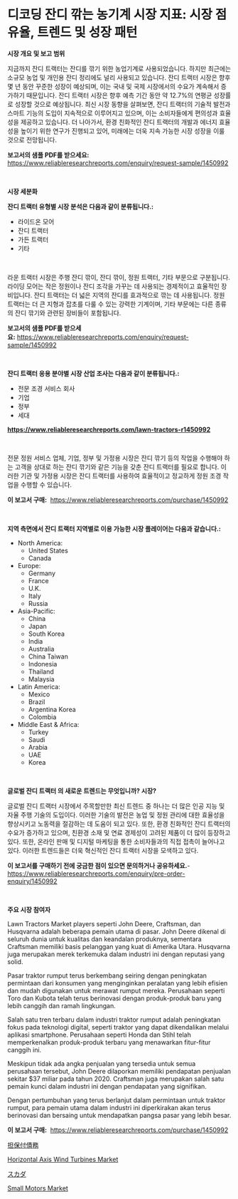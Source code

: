 <p><h1>디코딩 잔디 깎는 농기계 시장 지표: 시장 점유율, 트렌드 및 성장 패턴</h1></p><p><strong>시장 개요 및 보고 범위</strong></p>
<p><p>지금까지 잔디 트랙터는 잔디를 깎기 위한 농업기계로 사용되었습니다. 하지만 최근에는 소규모 농업 및 개인용 잔디 정리에도 널리 사용되고 있습니다. 잔디 트랙터 시장은 향후 몇 년 동안 꾸준한 성장이 예상되며, 이는 국내 및 국제 시장에서의 수요가 계속해서 증가하기 때문입니다. 잔디 트랙터 시장은 향후 예측 기간 동안 약 12.7%의 연평균 성장률로 성장할 것으로 예상됩니다. 최신 시장 동향을 살펴보면, 잔디 트랙터의 기술적 발전과 스마트 기능의 도입이 지속적으로 이루어지고 있으며, 이는 소비자들에게 편의성과 효율성을 제공하고 있습니다. 더 나아가서, 환경 친화적인 잔디 트랙터의 개발과 에너지 효율성을 높이기 위한 연구가 진행되고 있어, 미래에는 더욱 지속 가능한 시장 성장을 이룰 것으로 전망됩니다.</p></p>
<p><strong>보고서의 샘플 PDF를 받으세요:</strong> <a href="https://www.reliableresearchreports.com/enquiry/request-sample/1450992">https://www.reliableresearchreports.com/enquiry/request-sample/1450992</a></p>
<p>&nbsp;</p>
<p><strong>시장 세분화</strong></p>
<p><strong>잔디 트랙터 유형별 시장 분석은 다음과 같이 분류됩니다.:</strong></p>
<p><ul><li>라이드온 모어</li><li>잔디 트랙터</li><li>가든 트랙터</li><li>기타</li></ul></p>
<p>&nbsp;</p>
<p><p>라운 트랙터 시장은 주행 잔디 깎이, 잔디 깎이, 정원 트랙터, 기타 부문으로 구분됩니다. 라이딩 모어는 작은 정원이나 잔디 조각을 가꾸는 데 사용되는 경제적이고 효율적인 장비입니다. 잔디 트랙터는 더 넓은 지역의 잔디를 효과적으로 깎는 데 사용됩니다. 정원 트랙터는 더 큰 지형과 잡초를 다룰 수 있는 강력한 기계이며, 기타 부문에는 다른 종류의 잔디 깎기와 관련된 장비들이 포함됩니다.</p></p>
<p><strong>보고서의 샘플 PDF를 받으세요:</strong>&nbsp;<a href="https://www.reliableresearchreports.com/enquiry/request-sample/1450992">https://www.reliableresearchreports.com/enquiry/request-sample/1450992</a></p>
<p>&nbsp;</p>
<p><strong> 잔디 트랙터 응용 분야별 시장 산업 조사는 다음과 같이 분류됩니다.:</strong></p>
<p><ul><li>전문 조경 서비스 회사</li><li>기업</li><li>정부</li><li>세대</li></ul></p>
<p><strong><a href="https://www.reliableresearchreports.com/lawn-tractors-r1450992">https://www.reliableresearchreports.com/lawn-tractors-r1450992</a></strong></p>
<p>&nbsp;</p>
<p><p>전문 정원 서비스 업체, 기업, 정부 및 가정용 시장은 잔디 깎기 등의 작업을 수행해야 하는 고객을 상대로 하는 잔디 깎기와 같은 기능을 갖춘 잔디 트랙터를 필요로 합니다. 이러한 기관 및 가정용 시장은 잔디 트랙터를 사용하여 효율적이고 정교하게 정원 조경 작업을 수행할 수 있습니다.</p></p>
<p><strong>이 보고서 구매:</strong>&nbsp; <a href="https://www.reliableresearchreports.com/purchase/1450992">https://www.reliableresearchreports.com/purchase/1450992</a></p>
<p>&nbsp;</p>
<p><strong>지역 측면에서 잔디 트랙터 지역별로 이용 가능한 시장 플레이어는 다음과 같습니다.:</strong></p>
<p><ul>
    <li>
        North America:
        <ul>
            <li>United States</li>
            <li>Canada</li>
        </ul>
    </li>
    <li>
        Europe:
        <ul>
            <li>Germany</li>
            <li>France</li>
            <li>U.K.</li>
            <li>Italy</li>
            <li>Russia</li>
        </ul>
    </li>
    <li>
        Asia-Pacific:
        <ul>
            <li>China</li>
            <li>Japan</li>
            <li>South Korea</li>
            <li>India</li>
            <li>Australia</li>
            <li>China Taiwan</li>
            <li>Indonesia</li>
            <li>Thailand</li>
            <li>Malaysia</li>
        </ul>
    </li>
    <li>
        Latin America:
        <ul>
            <li>Mexico</li>
            <li>Brazil</li>
            <li>Argentina Korea</li>
            <li>Colombia</li>
        </ul>
    </li>
    <li>
        Middle East & Africa:
        <ul>
            <li>Turkey</li>
            <li>Saudi</li>
            <li>Arabia</li>
            <li>UAE</li>
            <li>Korea</li>
        </ul>
    </li>
    </ul></p>
<p>&nbsp;</p>
<p><strong>글로벌 잔디 트랙터 의 새로운 트렌드는 무엇입니까? 시장?</strong></p>
<p><p>글로벌 잔디 트랙터 시장에서 주목할만한 최신 트렌드 중 하나는 더 많은 인공 지능 및 자율 주행 기술의 도입이다. 이러한 기술의 발전은 농업 및 정원 관리에 대한 효율성을 향상시키고 노동력을 절감하는 데 도움이 되고 있다. 또한, 환경 친화적인 잔디 트랙터의 수요가 증가하고 있으며, 친환경 소재 및 연료 경제성이 고려된 제품이 더 많이 등장하고 있다. 또한, 온라인 판매 및 디지털 마케팅을 통한 소비자들과의 직접 접촉이 늘어나고 있다. 이러한 트렌드들은 더욱 혁신적인 잔디 트랙터 시장을 모색하고 있다.</p></p>
<p><strong>이 보고서를 구매하기 전에 궁금한 점이 있으면 문의하거나 공유하세요.</strong>- <a href="https://www.reliableresearchreports.com/enquiry/pre-order-enquiry/1450992">https://www.reliableresearchreports.com/enquiry/pre-order-enquiry/1450992</a></p>
<p>&nbsp;</p>
<p><strong>주요 시장 참여자</strong></p>
<p><p>Lawn Tractors Market players seperti John Deere, Craftsman, dan Husqvarna adalah beberapa pemain utama di pasar. John Deere dikenal di seluruh dunia untuk kualitas dan keandalan produknya, sementara Craftsman memiliki basis pelanggan yang kuat di Amerika Utara. Husqvarna juga merupakan merek terkemuka dalam industri ini dengan reputasi yang solid.</p><p>Pasar traktor rumput terus berkembang seiring dengan peningkatan permintaan dari konsumen yang menginginkan peralatan yang lebih efisien dan mudah digunakan untuk merawat rumput mereka. Perusahaan seperti Toro dan Kubota telah terus berinovasi dengan produk-produk baru yang lebih canggih dan ramah lingkungan.</p><p>Salah satu tren terbaru dalam industri traktor rumput adalah peningkatan fokus pada teknologi digital, seperti traktor yang dapat dikendalikan melalui aplikasi smartphone. Perusahaan seperti Honda dan Stihl telah memperkenalkan produk-produk terbaru yang menawarkan fitur-fitur canggih ini.</p><p>Meskipun tidak ada angka penjualan yang tersedia untuk semua perusahaan tersebut, John Deere dilaporkan memiliki pendapatan penjualan sekitar $37 miliar pada tahun 2020. Craftsman juga merupakan salah satu pemain kunci dalam industri ini dengan pendapatan yang signifikan.</p><p>Dengan pertumbuhan yang terus berlanjut dalam permintaan untuk traktor rumput, para pemain utama dalam industri ini diperkirakan akan terus berinovasi dan bersaing untuk mendapatkan pangsa pasar yang lebih besar.</p></p>
<p><strong>이 보고서 구매:</strong>&nbsp;&nbsp;<a href="https://www.reliableresearchreports.com/purchase/1450992">https://www.reliableresearchreports.com/purchase/1450992</a></p>
<p><p><a href="https://medium.com/@krishnajlhre/%E6%8B%85%E4%BF%9D%E5%82%B5%E5%8B%99%E8%A8%BC%E5%88%B8%E5%B8%82%E5%A0%B4%E3%81%AE%E8%A6%8F%E6%A8%A1%E3%81%A8%E5%B8%82%E5%A0%B4%E5%8B%95%E5%90%91-%E5%AE%8C%E5%85%A8%E3%81%AA%E7%94%A3%E6%A5%AD%E6%A6%82%E8%A6%81-2024%E5%B9%B4%E3%81%8B%E3%82%892031%E5%B9%B4%E3%81%BE%E3%81%A7-e700283ffa37">担保付債務</a></p><p><a href="https://github.com/nancykennedykellievqfqt2/Market-Research-Report-List-2/blob/main/horizontal-axis-wind-turbines-market.md">Horizontal Axis Wind Turbines Market</a></p><p><a href="https://medium.com/@drewosciski565654/scada%E5%B8%82%E5%A0%B4-%E5%B8%82%E5%A0%B4cagr-%E5%B8%82%E5%A0%B4%E3%83%88%E3%83%AC%E3%83%B3%E3%83%89-%E3%81%8A%E3%82%88%E3%81%B3%E6%88%90%E9%95%B7%E6%88%A6%E7%95%A5%E3%81%AB%E9%96%A2%E3%81%99%E3%82%8B%E6%B4%9E%E5%AF%9F-009a03e892c2">スカダ</a></p><p><a href="https://github.com/seekum/Market-Research-Report-List-2/blob/main/small-motors-market.md">Small Motors Market</a></p></p>